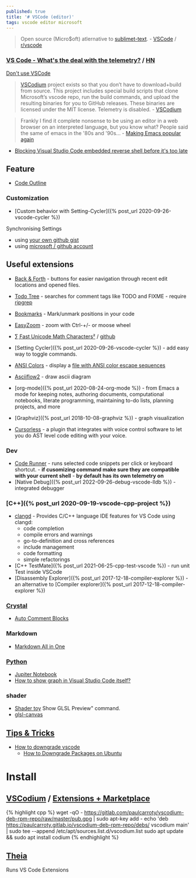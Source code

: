 ```yaml
---
published: true
title: '# VSCode (editor)'
tags: vscode editor microsoft
---
```

> Open source (Micro$oft) atlernative to [sublimet-text](https://alexhuszagh.github.io/2016/switching-to-vscode/). - [VSCode](https://github.com/Microsoft/vscode) / [r/vscode](https://www.reddit.com/r/vscode/)

<link rel="shortcut icon" href="https://code.visualstudio.com/favicon.ico" type="image/x-icon" />

### [VS Code - What's the deal with the telemetry?](https://www.roboleary.net/tools/2022/04/20/vscode-telemetry.html) / [HN](https://news.ycombinator.com/item?id=32563897)

[Don't use VSCode](https://www.youtube.com/watch?v=GUovhZYNO-M)

> [VSCodium](https://vscodium.com/) project exists so that you don’t have to download+build from source. This project includes special build scripts that clone Microsoft’s vscode repo, run the build commands, and upload the resulting binaries for you to GitHub releases. These binaries are licensed under the MIT license. Telemetry is disabled. - [VSCodium](https://vscodium.com/)

> Frankly I find it complete nonsense to be using an editor in a web browser on an interpreted language, but you know what? People said the same of emacs in the '80s and '90s... - [Making Emacs popular again](https://lwn.net/Articles/819641/)

- [Blocking Visual Studio Code embedded reverse shell before it's too late ](https://news.ycombinator.com/item?id=37623562)


## Feature

- [Code Outline](https://stackoverflow.com/a/46286837/51386)

### Customization

- [Custom behavior with Setting-Cycler]({% post_url 2020-09-26-vscode-cycler %})

Synchronising Settings
- using [your own github gist](https://marketplace.visualstudio.com/items?itemName=Shan.code-settings-sync)
- using [microsoft / github account](https://code.visualstudio.com/docs/editor/settings-sync)

## Useful extensions
- [Back & Forth](https://marketplace.visualstudio.com/items?itemName=nick-rudenko.back-n-forth) - buttons for easier navigation through recent edit locations and opened files.
- [Todo Tree](https://marketplace.visualstudio.com/items?itemName=Gruntfuggly.todo-tree) - searches for comment tags like TODO and FIXME - require [ripgrep](https://github.com/BurntSushi/ripgrep) 
- [Bookmarks](https://marketplace.visualstudio.com/items?itemName=alefragnani.Bookmarks) - Mark/unmark positions in your code
- [EasyZoom](https://marketplace.visualstudio.com/items?itemName=NabeelValley.easyzoom) - zoom with Ctrl-+/- or moose wheel
- [∑ Fast Unicode Math Characters²](https://marketplace.visualstudio.com/items?itemName=GuidoTapia2.unicode-math-vscode&ssr=false#qna) / [github](https://github.com/gatapia/unicode-math-vscode)
- [Setting Cycler]({% post_url 2020-09-26-vscode-cycler %}) - add easy way to toggle commands.

- [ANSI Colors](https://marketplace.visualstudio.com/items?itemName=iliazeus.vscode-ansi) -  display a [file with ANSI color escape sequences](https://stackoverflow.com/questions/48339982/can-i-display-a-file-with-ansi-color-escape-sequences-in-visual-studio-code)

- [Asciiflow2](https://marketplace.visualstudio.com/items?itemName=zenghongtu.vscode-asciiflow2) - draw ascii diagram 
- [org-mode]({% post_url 2020-08-24-org-mode %}) - from Emacs a mode for keeping notes, authoring documents, computational notebooks, literate programming, maintaining to-do lists, planning projects, and more 
- [Graphviz]({% post_url 2018-10-08-graphviz %}) -  graph visualization
- [Cursorless](https://news.ycombinator.com/item?id=38214915) - a plugin that integrates with voice control software to let you do AST level code editing with your voice.

### Dev
- [Code Runner](https://github.com/crystal-lang-tools/vscode-crystal-lang/wiki/Useful-extensions#code-runner) - runs selected code snippets per click or keyboard shortcut. - **if cusomizing command make sure they are compatible with your current shell** - **by default has its own telemetry on**
- [Native Debug]({% post_url 2022-09-26-debug-vscode-lldb %}) - integrated debugger

### [C++]({% post_url 2020-09-19-vscode-cpp-project %})
- [clangd](https://open-vsx.org/extension/llvm-vs-code-extensions/vscode-clangd) - Provides C/C++ language IDE features for VS Code using clangd:
	- code completion
    - compile errors and warnings
    - go-to-definition and cross references
    - include management
    - code formatting
    - simple refactorings
- [C++ TestMate]({% post_url 2021-06-25-cpp-test-vscode %}) - run unit Test inside VSCode
- [Disassembly Explorer]({% post_url 2017-12-18-compiler-explorer %}) - an alternative to [Compiler explorer]({% post_url 2017-12-18-compiler-explorer %})

### [Crystal](https://github.com/crystal-lang-tools/vscode-crystal-lang/wiki/Useful-extensions)

- [Auto Comment Blocks](https://github.com/crystal-lang-tools/vscode-crystal-lang/wiki/Useful-extensions#auto-comment-blocks)

### Markdown
- [Markdown All in One](https://marketplace.visualstudio.com/items?itemName=yzhang.markdown-all-in-one)

### [Python](https://code.visualstudio.com/docs/languages/python)

- [Jupiter Notebook](https://code.visualstudio.com/docs/languages/python#_jupyter-notebooks)
- [How to show graph in Visual Studio Code itself?](https://stackoverflow.com/questions/49992300/python-how-to-show-graph-in-visual-studio-code-itself)

### shader
- [Shader toy](https://marketplace.visualstudio.com/items?itemName=stevensona.shader-toy)
Show GLSL Preview" command.
- [glsl-canvas](https://marketplace.visualstudio.com/items?itemName=circledev.glsl-canvas)


## [Tips & Tricks](https://github.com/Microsoft/vscode-tips-and-tricks)
- [How to downgrade vscode](https://stackoverflow.com/questions/49346733/how-to-downgrade-vscode/49347158#49347158)
	- [How to Downgrade Packages on Ubuntu](https://www.howtogeek.com/117929/how-to-downgrade-packages-on-ubuntu/)
    

# Install

## [VSCodium](https://vscodium.com/) / [Extensions + Marketplace](https://github.com/VSCodium/vscodium/blob/master/DOCS.md#extensions--marketplace)

{% highlight cpp %}
wget -qO - https://gitlab.com/paulcarroty/vscodium-deb-rpm-repo/raw/master/pub.gpg | sudo apt-key add - 
echo 'deb https://paulcarroty.gitlab.io/vscodium-deb-rpm-repo/debs/ vscodium main' | sudo tee --append /etc/apt/sources.list.d/vscodium.list 
sudo apt update && sudo apt install codium 
{% endhighlight %}

## [Theia](https://dev.to/svenefftinge/theia-1-0-finally-a-good-browser-ide-3ok0)
Runs VS Code Extensions
